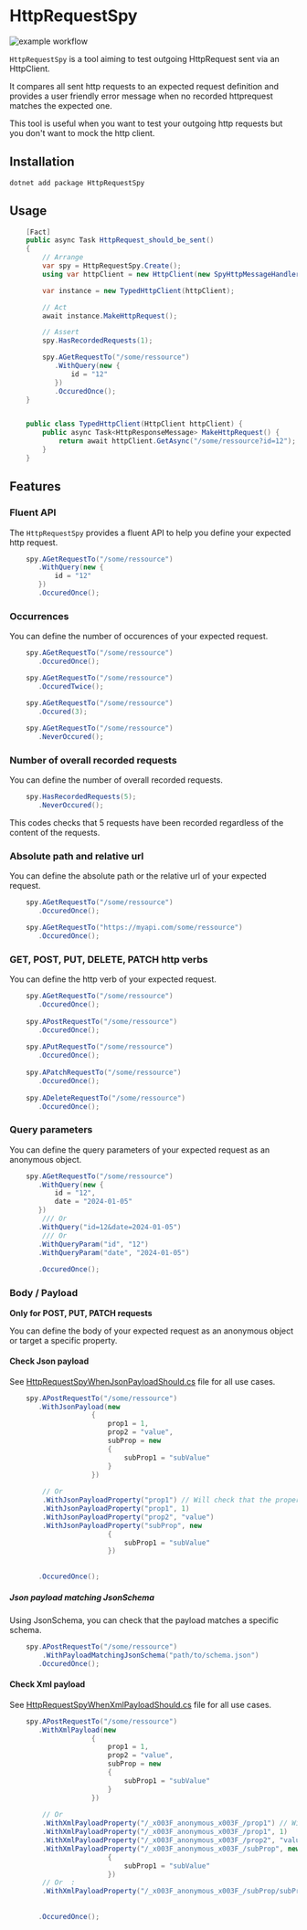 # HttpRequestSpy

![example workflow](https://github.com/benoit-maurice/httprequest-spy/actions/workflows/main.yml/badge.svg)

`HttpRequestSpy` is a tool aiming to test outgoing HttpRequest sent via an HttpClient.

It compares all sent http requests to an expected request definition and provides a user friendly error message when no recorded httprequest matches the expected one.

This tool is useful when you want to test your outgoing http requests but you don't want to mock the http client.

## Installation 

``dotnet add package HttpRequestSpy``

## Usage

```csharp
    [Fact]
    public async Task HttpRequest_should_be_sent()
    {
        // Arrange
        var spy = HttpRequestSpy.Create();
        using var httpClient = new HttpClient(new SpyHttpMessageHandler(spy));

        var instance = new TypedHttpClient(httpClient);

        // Act
        await instance.MakeHttpRequest();

        // Assert
        spy.HasRecordedRequests(1);

        spy.AGetRequestTo("/some/ressource")
           .WithQuery(new {
               id = "12"
           })
           .OccuredOnce();
    }


    public class TypedHttpClient(HttpClient httpClient) {
        public async Task<HttpResponseMessage> MakeHttpRequest() {
            return await httpClient.GetAsync("/some/ressource?id=12");
        }
    }
```

## Features

### Fluent API

The `HttpRequestSpy` provides a fluent API to help you define your expected http request.

```csharp
    spy.AGetRequestTo("/some/ressource")
       .WithQuery(new {
           id = "12"
       })
       .OccuredOnce();
```

### Occurrences

You can define the number of occurences of your expected request.

```csharp
    spy.AGetRequestTo("/some/ressource")
       .OccuredOnce();

    spy.AGetRequestTo("/some/ressource")
       .OccuredTwice();

    spy.AGetRequestTo("/some/ressource")
       .Occured(3);
    
    spy.AGetRequestTo("/some/ressource")
       .NeverOccured();
```

### Number of overall recorded requests

You can define the number of overall recorded requests.

```csharp
    spy.HasRecordedRequests(5);
       .NeverOccured();
```
This codes checks that 5 requests have been recorded regardless of the content of the requests.

### Absolute path and relative url

You can define the absolute path or the relative url of your expected request.

```csharp
    spy.AGetRequestTo("/some/ressource")
       .OccuredOnce();
```

```csharp
    spy.AGetRequestTo("https://myapi.com/some/ressource")
       .OccuredOnce();
```

### GET, POST, PUT, DELETE, PATCH http verbs

You can define the http verb of your expected request.

```csharp
    spy.AGetRequestTo("/some/ressource")
       .OccuredOnce();
    
    spy.APostRequestTo("/some/ressource")
       .OccuredOnce();
    
    spy.APutRequestTo("/some/ressource")
       .OccuredOnce();
    
    spy.APatchRequestTo("/some/ressource")
       .OccuredOnce();
    
    spy.ADeleteRequestTo("/some/ressource")
       .OccuredOnce();
```

### Query parameters

You can define the query parameters of your expected request as an anonymous object.

```csharp
    spy.AGetRequestTo("/some/ressource")
       .WithQuery(new {
           id = "12",
           date = "2024-01-05"
       })
        /// Or
       .WithQuery("id=12&date=2024-01-05")
        /// Or
       .WithQueryParam("id", "12")
       .WithQueryParam("date", "2024-01-05")
        
       .OccuredOnce();
```

### Body / Payload

**Only for POST, PUT, PATCH requests**

You can define the body of your expected request as an anonymous object or target a specific property.


#### Check Json payload

See [HttpRequestSpyWhenJsonPayloadShould.cs](./src/HttpRequestSpy.Tests/HttpRequestSpyWhenJsonPayloadShould.cs) file for all use cases.

```csharp
    spy.APostRequestTo("/some/ressource")       
       .WithJsonPayload(new
                    {
                        prop1 = 1,
                        prop2 = "value",
                        subProp = new
                        {
                            subProp1 = "subValue"
                        }
                    })
        
        // Or
        .WithJsonPayloadProperty("prop1") // Will check that the property exists
        .WithJsonPayloadProperty("prop1", 1)
        .WithJsonPayloadProperty("prop2", "value")
        .WithJsonPayloadProperty("subProp", new
                        {
                            subProp1 = "subValue"
                        })
        
        
       .OccuredOnce();
```

##### Json payload matching JsonSchema

Using JsonSchema, you can check that the payload matches a specific schema.

```csharp
    spy.APostRequestTo("/some/ressource")       
        .WithPayloadMatchingJsonSchema("path/to/schema.json")
       .OccuredOnce();
```


#### Check Xml payload

See [HttpRequestSpyWhenXmlPayloadShould.cs](./src/HttpRequestSpy.Tests/HttpRequestSpyWhenXmlPayloadShould.cs) file for all use cases.

```csharp
    spy.APostRequestTo("/some/ressource")
       .WithXmlPayload(new
                    {
                        prop1 = 1,
                        prop2 = "value",
                        subProp = new
                        {
                            subProp1 = "subValue"
                        }
                    })
        
        // Or
        .WithXmlPayloadProperty("/_x003F_anonymous_x003F_/prop1") // Will check that the property exists
        .WithXmlPayloadProperty("/_x003F_anonymous_x003F_/prop1", 1)
        .WithXmlPayloadProperty("/_x003F_anonymous_x003F_/prop2", "value")
        .WithXmlPayloadProperty("/_x003F_anonymous_x003F_/subProp", new
                        {
                            subProp1 = "subValue"
                        })
        // Or  :
        .WithXmlPayloadProperty("/_x003F_anonymous_x003F_/subProp/subProp1", "subValue")
        
        
       .OccuredOnce();
```